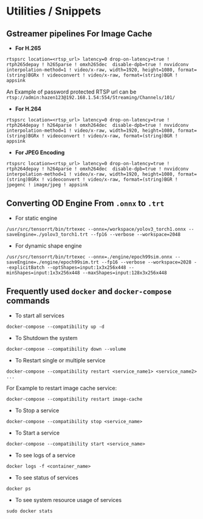 # Utilities / Snippets

## Gstreamer pipelines For Image Cache

- **For H.265**
```
rtspsrc location=<rtsp_url> latency=0 drop-on-latency=true ! rtph265depay ! h265parse ! omxh265dec  disable-dpb=true ! nvvidconv interpolation-method=1 ! video/x-raw, width=1920, height=1080, format=(string)BGRx ! videoconvert ! video/x-raw, format=(string)BGR ! appsink
```
An Example of password protected RTSP url can be `rtsp://admin:hazen123@192.168.1.54:554/Streaming/Channels/101/`

- **For H.264**
```
rtspsrc location=<rtsp_url> latency=0 drop-on-latency=true ! rtph264depay ! h264parse ! omxh264dec  disable-dpb=true ! nvvidconv interpolation-method=1 ! video/x-raw, width=1920, height=1080, format=(string)BGRx ! videoconvert ! video/x-raw, format=(string)BGR ! appsink
```

- **For JPEG Encoding**
```
rtspsrc location=<rtsp_url> latency=0 drop-on-latency=true ! rtph264depay ! h264parse ! omxh264dec  disable-dpb=true ! nvvidconv interpolation-method=1 ! video/x-raw, width=1920, height=1080, format=(string)BGRx ! videoconvert ! video/x-raw, format=(string)BGR ! jpegenc ! image/jpeg ! appsink
```


## Converting OD Engine From `.onnx` to `.trt`

- For static engine
```
/usr/src/tensorrt/bin/trtexec --onnx=/workspace/yolov3_torch1.onnx --saveEngine=./yolov3_torch1.trt --fp16 --verbose --workspace=2048
```

- For dynamic shape engine
```
/usr/src/tensorrt/bin/trtexec --onnx=./engine/epoch99sim.onnx --saveEngine=./engine/epoch99sim.trt --fp16 --verbose --workspace=2028 --explicitBatch --optShapes=input:1x3x256x448 --minShapes=input:1x3x256x448 --maxShapes=input:128x3x256x448
```

## Frequently used `docker` and `docker-compose` commands
- To start all services
```
docker-compose --compatibility up -d
```
- To Shutdown the system
```
docker-compose --compatibility down --volume
```
- To Restart single or multiple service
```
docker-compose --compatibility restart <service_name1> <service_name2> ...
```
For Example to restart image cache service:
```
docker-compose --compatibility restart image-cache
```
- To Stop a service
```
docker-compose --compatibility stop <service_name>
```
- To Start a service
```
docker-compose --compatibility start <service_name> 
```
- To see logs of a service
```
docker logs -f <container_name>
```
- To see status of services
```
docker ps
```
- To see system resource usage of services
```
sudo docker stats
```
